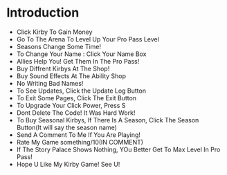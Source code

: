 # Introduction
- Click Kirby To Gain Money
- Go To The Arena To Level Up Your Pro Pass Level
- Seasons Change Some Time!
- To Change Your Name : Click Your Name Box
- Allies Help You! Get Them In The Pro Pass!
- Buy Diffrent Kirbys At The Shop!
- Buy Sound Effects At The Ability Shop
- No Writing Bad Names!
- To See Updates, Click the Update Log Button
- To Exit Some Pages, Click The Exit Button
- To Upgrade Your Click Power, Press S
- Dont Delete The Code! It Was Hard Work!
- To Buy Seasonal Kirbys, If There Is A Season, Click The Season Button(It will say the season name)
- Send A Comment To Me If You Are Playing!
- Rate My Game something/10(IN COMMENT)
- If The Story Palace Shows Nothing, YOu Better Get To Max Level In Pro Pass!
- Hope U Like My Kirby Game! See U!

